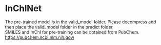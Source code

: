# InChINet
The pre-trained model is in the valid_model folder. Please decompress and then place the valid_model folder in the predict folder.<br>
SMILES and InChI for pre-training can be obtained from PubChem.<br>
https://pubchem.ncbi.nlm.nih.gov/<br>
